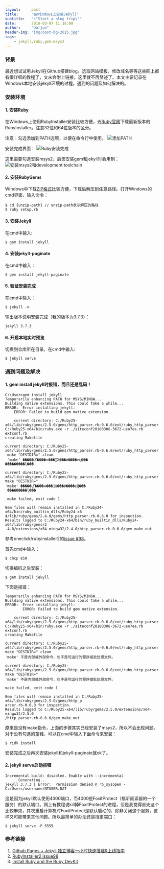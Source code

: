 ```yaml
---
layout:		post
title:		"在Windows上安装Jekyll"
subtitle: 	"\"Start a blog trip\""
date:		2018-03-07 11:18:00
author:		"Darjun"
header-img:	"img/post-bg-2015.jpg"
tags:
    - jekyll,ruby,gem,msys2
---
```


### 背景
最近想试试用Jekyll在Github搭建blog。选取网站模板，修改域名等等这些网上都有很详细的教程了，文末会附上链接，这里就不再赘述了。本文主要记录在Windows本地安装jekyll环境的过程，遇到的问题及如何解决的。

### 安装环境

#### 1. 安装Ruby
在Windows上使用RubyInstaller安装比较方便，去[Ruby官网][1]下载最新版本的RubyInstaller。注意32位和64位版本的区分。

注意：勾选添加到PATH选项，以便在命令行中使用。
![添加PATH](/img/in-post/windows-jekyll/ruby-install.png)

安装完成界面：
![Ruby安装完成](/img/in-post/windows-jekyll/msys2-install.png)

这里需要勾选安装msys2，后面安装gem和jekyll时会用到：
![安装msys2和development toolchain](/img/in-post/windows-jekyll/ruby-installer2.png)

#### 2. 安装RubyGems
Windows中下载[ZIP格式][2]比较方便，下载后解压到任意路径。打开Windows的cmd界面，输入命令：
```
$ cd {unzip-path} // unzip-path表示解压的路径
$ ruby setup.rb
```

#### 3. 安装Jekyll
在cmd中输入:
```
$ gem install jekyll
```

#### 4. 安装jekyll-paginate
在cmd中输入：
```
$ gem install jekyll-paginate
```

#### 5. 验证安装完成
在cmd中输入：
```
$ jekyll -v
```

输出版本说明安装完成（我的版本为3.7.3）：
```
jekyll 3.7.3
```

#### 6. 开启本地实时预览
切换到仓库所在目录，在cmd中输入:
```
$ jekyll serve
```

### 遇到问题及解决
#### 1. gem install jekyll时报错，而且还是乱码！
```
C:\User>gem install jekyll
Temporarily enhancing PATH for MSYS/MINGW...
Building native extensions. This could take a while...
ERROR:  Error installing jekyll:
    ERROR: Failed to build gem native extension.

    current directory: C:/Ruby25-x64/lib/ruby/gems/2.5.0/gems/http_parser.rb-0.6.0/ext/ruby_http_parser
C:/Ruby25-x64/bin/ruby.exe -r ./siteconf20180308-3672-ueo7ea.rb extconf.rb
creating Makefile

current directory: C:/Ruby25-x64/lib/ruby/gems/2.5.0/gems/http_parser.rb-0.6.0/ext/ruby_http_parser
 make "DESTDIR=" clean
 'make' �����ڲ����ⲿ���Ҳ���ǿ����еĳ���
���������ļ���

current directory: C:/Ruby25-x64/lib/ruby/gems/2.5.0/gems/http_parser.rb-0.6.0/ext/ruby_http_parser
make "DESTDIR="
'make' �����ڲ����ⲿ���Ҳ���ǿ����еĳ���
 ���������ļ���

 make failed, exit code 1

Gem files will remain installed in C:/Ruby24-x64/bin/ruby_builtin_dlls/Ruby24-x6
4/lib/ruby/gems/2.4.0/gems/http_parser.rb-0.6.0 for inspection.
Results logged to C:/Ruby24-x64/bin/ruby_builtin_dlls/Ruby24-x64/lib/ruby/gems/2
.4.0/extensions/x64-mingw32/2.4.0/http_parser.rb-0.6.0/gem_make.out
```

参考oneclick/rubyinstaller2的[issue #98][3]。

首先cmd中输入：
```
$ chcp 850
```

切换编码之后安装：
```
$ gem install jekyll
```

下面是报错：
```
Temporarily enhancing PATH for MSYS/MINGW...
Building native extensions. This could take a while...
ERROR:  Error installing jekyll:
        ERROR: Failed to build gem native extension.

    current directory: C:/Ruby25-x64/lib/ruby/gems/2.5.0/gems/http_parser.rb-0.6.0/ext/ruby_http_parser
C:/Ruby25-x64/bin/ruby.exe -r ./siteconf20180308-3672-ueo7ea.rb extconf.rb
creating Makefile

current directory: C:/Ruby25-x64/lib/ruby/gems/2.5.0/gems/http_parser.rb-0.6.0/ext/ruby_http_parser
make "DESTDIR=" clean
'make' 不是内部或外部命令，也不是可运行的程序或批处理文件。

current directory: C:/Ruby25-x64/lib/ruby/gems/2.5.0/gems/http_parser.rb-0.6.0/ext/ruby_http_parser
make "DESTDIR="
'make' 不是内部或外部命令，也不是可运行的程序或批处理文件。

make failed, exit code 1

Gem files will remain installed in C:/Ruby25-x64/lib/ruby/gems/2.5.0/gems/http_p
arser.rb-0.6.0 for inspection.
Results logged to C:/Ruby25-x64/lib/ruby/gems/2.5.0/extensions/x64-mingw32/2.5.0
/http_parser.rb-0.6.0/gem_make.out
```

原来是没有make指令，上面的步骤其实已经安装了msys2，所以不会出现问题。对于没有勾选的童鞋，可以在cmd中输入下面命令来安装：
```
$ ridk install
```

安装完成之后再次安装jekyll和jekyll-paginate就ok了。

#### 2. jekyll serve启动报错
```
Incremental build: disabled. Enable with --incremental
      Generating...
jekyll 3.7.3 | Error:  Permission denied @ rb_sysopen - C:/Users/username/NTUSER.DAT
```

这是因为jekyll默认使用4000端口，而4000是FoxitProtect（福昕阅读器的一个服务）的默认端口。网上有教程说kill掉FoxitProtect的进程，但是我觉得首先这个比较麻烦，其次重启计算机时FoxitProtect是默认启动的，除非关闭这个服务，这样又可能带来其他问题。所以最简单的办法还是指定端口：
```
$ jekyll serve -P 5555
```

### 参考链接
1. [Github Pages + Jekyll 独立博客一小时快速搭建&上线指南][4]
2. [RubyInstaller2 issue98][3]
3. [Install Ruby and the Ruby DevKit][5]

[1]:https://rubyinstaller.org/downloads/
[2]:https://rubygems.org/pages/download
[3]:https://github.com/oneclick/rubyinstaller2/issues/98
[4]:http://playingfingers.com/2016/03/26/build-a-blog/
[5]:http://jekyll-windows.juthilo.com/1-ruby-and-devkit/